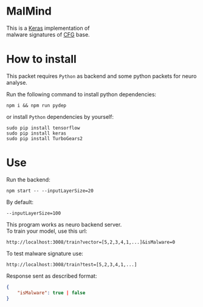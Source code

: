 # MalMind

This is a [Keras](https://github.com/keras-team/keras) implementation of    
malware signatures of [CFG](https://github.com/dezmound/cfg-worker) base.

# How to install

This packet requires `Python` as backend and some python packets for neuro analyse.

Run the following command to install python dependencies:
```
npm i && npm run pydep
```
or install `Python` dependencies by yourself:

```
sudo pip install tensorflow
sudo pip install keras
sudo pip install TurboGears2
```

# Use

Run the backend:
```
npm start -- --inputLayerSize=20
```
By default:
```
--inputLayerSize=100
```


This program works as neuro backend server.     
To train your model, use this url:

```
http://localhost:3008/train?vector=[5,2,3,4,1,...]&isMalware=0
```

To test malware signature use:   
```
http://localhost:3008/train?test=[5,2,3,4,1,...]
```

Response sent as described format:
```json
{
    "isMalware": true | false
}
```
